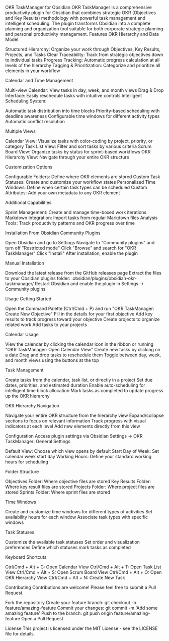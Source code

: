 OKR TaskManager for Obsidian
OKR TaskManager is a comprehensive productivity plugin for Obsidian that combines strategic OKR (Objectives and Key Results) methodology with powerful task management and intelligent scheduling. The plugin transforms Obsidian into a complete planning and organization tool suitable for both corporate strategic planning and personal productivity management.
Features
OKR Hierarchy and Data Model

Structured Hierarchy: Organize your work through Objectives, Key Results, Projects, and Tasks
Clear Traceability: Track from strategic objectives down to individual tasks
Progress Tracking: Automatic progress calculation at all levels of the hierarchy
Tagging & Prioritization: Categorize and prioritize all elements in your workflow

Calendar and Time Management

Multi-view Calendar: View tasks in day, week, and month views
Drag & Drop Interface: Easily reschedule tasks with intuitive controls
Intelligent Scheduling System:

Automatic task distribution into time blocks
Priority-based scheduling with deadline awareness
Configurable time windows for different activity types
Automatic conflict resolution



Multiple Views

Calendar View: Visualize tasks with color-coding by project, priority, or category
Task List View: Filter and sort tasks by various criteria
Scrum Board View: Organize tasks by status for sprint-based workflows
OKR Hierarchy View: Navigate through your entire OKR structure

Customization Options

Configurable Folders: Define where OKR elements are stored
Custom Task Statuses: Create and customize your workflow states
Personalized Time Windows: Define when certain task types can be scheduled
Custom Attributes: Add your own metadata to any OKR element

Additional Capabilities

Sprint Management: Create and manage time-boxed work iterations
Markdown Integration: Import tasks from regular Markdown files
Analysis Tools: Track productivity patterns and OKR progress over time

Installation
From Obsidian Community Plugins

Open Obsidian and go to Settings
Navigate to "Community plugins" and turn off "Restricted mode"
Click "Browse" and search for "OKR TaskManager"
Click "Install"
After installation, enable the plugin

Manual Installation

Download the latest release from the GitHub releases page
Extract the files to your Obsidian plugins folder: .obsidian/plugins/obsidian-okr-taskmanager/
Restart Obsidian and enable the plugin in Settings → Community plugins

Usage
Getting Started

Open the Command Palette (Ctrl/Cmd + P) and run "OKR TaskManager: Create New Objective"
Fill in the details for your first objective
Add key results to track progress toward your objective
Create projects to organize related work
Add tasks to your projects

Calendar Usage

View the calendar by clicking the calendar icon in the ribbon or running "OKR TaskManager: Open Calendar View"
Create new tasks by clicking on a date
Drag and drop tasks to reschedule them
Toggle between day, week, and month views using the buttons at the top

Task Management

Create tasks from the calendar, task list, or directly in a project
Set due dates, priorities, and estimated duration
Enable auto-scheduling for intelligent time block allocation
Mark tasks as completed to update progress up the OKR hierarchy

OKR Hierarchy Navigation

Navigate your entire OKR structure from the hierarchy view
Expand/collapse sections to focus on relevant information
Track progress with visual indicators at each level
Add new elements directly from this view

Configuration
Access plugin settings via Obsidian Settings → OKR TaskManager:
General Settings

Default View: Choose which view opens by default
Start Day of Week: Set calendar week start day
Working Hours: Define your standard working hours for scheduling

Folder Structure

Objectives Folder: Where objective files are stored
Key Results Folder: Where key result files are stored
Projects Folder: Where project files are stored
Sprints Folder: Where sprint files are stored

Time Windows

Create and customize time windows for different types of activities
Set availability hours for each window
Associate task types with specific windows

Task Statuses

Customize the available task statuses
Set order and visualization preferences
Define which statuses mark tasks as completed

Keyboard Shortcuts

Ctrl/Cmd + Alt + C: Open Calendar View
Ctrl/Cmd + Alt + T: Open Task List View
Ctrl/Cmd + Alt + S: Open Scrum Board View
Ctrl/Cmd + Alt + O: Open OKR Hierarchy View
Ctrl/Cmd + Alt + N: Create New Task

Contributing
Contributions are welcome! Please feel free to submit a Pull Request.

Fork the repository
Create your feature branch: git checkout -b feature/amazing-feature
Commit your changes: git commit -m 'Add some amazing feature'
Push to the branch: git push origin feature/amazing-feature
Open a Pull Request

License
This project is licensed under the MIT License - see the LICENSE file for details.